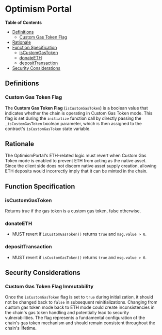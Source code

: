 # Optimism Portal

<!-- START doctoc generated TOC please keep comment here to allow auto update -->
<!-- DON'T EDIT THIS SECTION, INSTEAD RE-RUN doctoc TO UPDATE -->
**Table of Contents**

- [Definitions](#definitions)
  - [Custom Gas Token Flag](#custom-gas-token-flag)
- [Rationale](#rationale)
- [Function Specification](#function-specification)
  - [isCustomGasToken](#iscustomgastoken)
  - [donateETH](#donateeth)
  - [depositTransaction](#deposittransaction)
- [Security Considerations](#security-considerations)

<!-- END doctoc generated TOC please keep comment here to allow auto update -->

## Definitions

### Custom Gas Token Flag

The **Custom Gas Token Flag** (`isCustomGasToken`) is a boolean value that indicates
whether the chain is operating in Custom Gas Token mode. This flag is set during the
`initialize` function call by directly passing the `_isCustomGasToken` boolean parameter,
which is then assigned to the contract's `isCustomGasToken` state variable.

## Rationale

The OptimismPortal's ETH-related logic must revert when Custom Gas Token mode is enabled to prevent ETH from
acting as the native asset. Since the client side does not discern native asset supply creation, allowing
ETH deposits would incorrectly imply that it can be minted in the chain.

## Function Specification

### isCustomGasToken

Returns true if the gas token is a custom gas token, false otherwise.

### donateETH

- MUST revert if `isCustomGasToken()` returns `true` and `msg.value > 0`.

### depositTransaction

- MUST revert if `isCustomGasToken()` returns `true` and `msg.value > 0`.

## Security Considerations

### Custom Gas Token Flag Immutability

Once the `isCustomGasToken` flag is set to `true` during initialization, it should not be
changed back to `false` in subsequent reinitializations. Changing from custom gas token mode
back to ETH mode could create inconsistencies in the chain's gas token handling and
potentially lead to security vulnerabilities. The flag represents a fundamental configuration
of the chain's gas token mechanism and should remain consistent throughout the chain's
lifetime.
